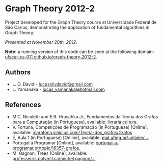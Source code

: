 # Graph Theory 2012-2

Project developed for the Graph Theory course at Universidade Federal de São Carlos,
demonstrating the application of fundamental algorithms in Graph Theory.

*Presented at November 20th, 2012.*

**Note:** a running version of this code can be seen at the following domain:
[ufscar-cs-011.github.io/graph-theory-2012-2](http://ufscar-cs.github.io/graph-theory-2012-2/).

## Authors

* L. O. David - lucasolivdavid@gmail.com
* L. Yamanaka - lucas_yamanaka@hotmail.com

## References

* M.C. Nicoletti and E.R. Hruschka Jr., Fundamentos da Teoria dos Grafos para a Computação (in Portuguese), available: [livraria cultura](http://www.livrariacultura.com.br/p/fundamentos-da-teoria-dos-grafos-para-computacao-2160121).
* V. Fortuna, Competições de Programação (in Portuguese) [Online], available: [maratona.vinicius.com/Teoria-dos_grafos/Grafos](http://maratona.viniciusfortuna.com/Teoria-dos-Grafos/Grafos---Implementa%C3%A7%C3%B5es#TOC-Busca-em-Largura-BFS-)
* E, Aula 1 (in Portuguese) [Online], available: [mat.ufmg.br/~elaine/...](http://mat.ufmg.br/~elaine/Aperfeicoamento/aula01.pdf).
* Portugal a Programar [Online], available: [portugal-a-programar.pt/topic/16357-grafos](http://portugal-a-programar.pt/topic/16357-grafos/).
* M. Gagnon, Trees [Online], available: [professeurs.polymtl.ca/michel.gagnon/...](http://professeurs.polymtl.ca/michel.gagnon/Disciplinas/Bac/Grafos/Arvores/arvores.html#Guloso).
